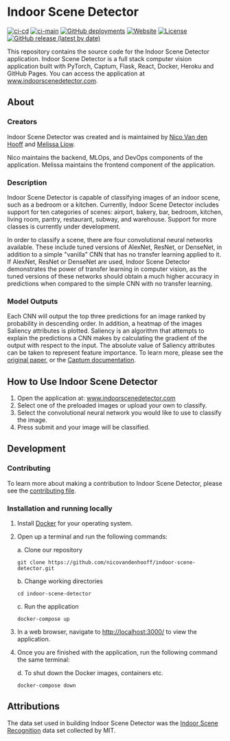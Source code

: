 # Indoor Scene Detector

[![ci-cd](https://github.com/nicovandenhooff/indoor-scene-detector/workflows/ci-cd/badge.svg)](https://github.com/nicovandenhooff/indoor-scene-detector/actions/workflows/ci-cd.yml) [![ci-main](https://github.com/nicovandenhooff/indoor-scene-detector/workflows/ci-main/badge.svg)](https://github.com/nicovandenhooff/indoor-scene-detector/actions/workflows/ci-main.yml) [![GitHub deployments](https://img.shields.io/github/deployments/nicovandenhooff/indoor-scene-detector/github-pages?label=gh-pages)](https://github.com/nicovandenhooff/indoor-scene-detector/deployments/activity_log?environment=github-pages) [![Website](https://img.shields.io/website?down_color=red&url=http%3A%2F%2Fwww.indoorscenedetector.com)](https://www.indoorscenedetector.com/) [![License](https://img.shields.io/github/license/nicovandenhooff/indoor-scene-detector)](https://github.com/nicovandenhooff/indoor-scene-detector/blob/main/LICENSE) [![GitHub release (latest by date)](https://img.shields.io/github/v/release/nicovandenhooff/indoor-scene-detector)](https://github.com/nicovandenhooff/indoor-scene-detector/releases/)

This repository contains the source code for the Indoor Scene Detector application.  Indoor Scene Detector is a full stack computer vision application built with PyTorch, Captum, Flask, React, Docker, Heroku and GitHub Pages.  You can access the application at www.indoorscenedetector.com.

## About

### Creators

Indoor Scene Detector was created and is maintained by [Nico Van den Hooff](https://github.com/nicovandenhooff) and [Melissa Liow](https://github.com/mel-liow).

Nico maintains the backend, MLOps, and DevOps components of the application.  Melissa maintains the frontend component of the application.

### Description

Indoor Scene Detector is capable of classifying images of an indoor scene, such as a bedroom or a kitchen.  Currently, Indoor Scene Detector includes support for ten categories of scenes: airport, bakery, bar, bedroom, kitchen, living room, pantry, restaurant, subway, and warehouse.  Support for more classes is currently under development.

In order to classify a scene, there are four convolutional neural networks available.  These include tuned versions of AlexNet, ResNet, or DenseNet, in addition to a simple "vanilla" CNN that has no transfer learning applied to it.  If AlexNet, ResNet or DenseNet are used, Indoor Scene Detector demonstrates the power of transfer learning in computer vision, as the tuned versions of these networks should obtain a much higher accuracy in predictions when compared to the simple CNN with no transfer learning.

### Model Outputs

Each CNN will output the top three predictions for an image ranked by probability in descending order.  In addition, a heatmap of the images Saliency attributes is plotted.  Saliency is an algorithm that attempts to explain the predictions a CNN makes by calculating the gradient of the output with respect to the input.  The absolute value of Saliency attributes can be taken to represent feature importance.  To learn more, please see the [original paper](https://arxiv.org/pdf/1312.6034.pdf), or the [Captum documentation](https://captum.ai/docs/algorithms#saliency).

## How to Use Indoor Scene Detector

1. Open the application at: www.indoorscenedetector.com
2. Select one of the preloaded images or upload your own to classify.
3. Select the convolutional neural network you would like to use to classify the image.
4. Press submit and your image will be classified.

## Development

### Contributing

To learn more about making a contribution to Indoor Scene Detector, please see the [contributing file](https://github.com/nicovandenhooff/indoor-scene-detector/blob/main/CONTRIBUTING.md).

### Installation and running locally

1. Install [Docker](https://docs.docker.com/get-docker/) for your operating system.

2. Open up a terminal and run the following commands:

    a. Clone our repository

    ```shell
    git clone https://github.com/nicovandenhooff/indoor-scene-detector.git
    ```

    b. Change working directories

    ```shell
    cd indoor-scene-detector
    ```

    c. Run the application

    ```shell
    docker-compose up
    ```

3. In a web browser, navigate to <http://localhost:3000/> to view the application.

4. Once you are finished with the application, run the following command the same terminal:

    d. To shut down the Docker images, containers etc.

    ```shell
    docker-compose down
    ```

## Attributions

The data set used in building Indoor Scene Detector was the [Indoor Scene Recognition](https://web.mit.edu/torralba/www/indoor.html) data set collected by MIT.
